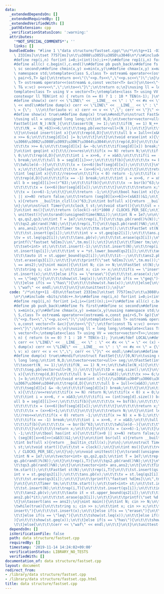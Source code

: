```yaml
---
data:
  _extendedDependsOn: []
  _extendedRequiredBy: []
  _extendedVerifiedWith: []
  _pathExtension: cpp
  _verificationStatusIcon: ':warning:'
  attributes:
    '*NOT_SPECIAL_COMMENTS*': ''
    links: []
  bundledCode: "#line 1 \"data structure/fastset.cpp\"\n/*\n\tg++11 -O3\n\tfastset\
    \ 233[ms]\n\tset 7757[ms]\n\t\u3088\u3055\u305D\u3046\n*/\n#include <bits/stdc++.h>\n\
    #define rep(i,n) for(int i=0;i<(int)(n);i++)\n#define rep1(i,n) for(int i=1;i<=(int)(n);i++)\n\
    #define all(c) c.begin(),c.end()\n#define pb push_back\n#define fs first\n#define\
    \ sc second\n#define chmin(x,y) x=min(x,y)\n#define chmax(x,y) x=max(x,y)\nusing\
    \ namespace std;\ntemplate<class S,class T> ostream& operator<<(ostream& o,const\
    \ pair<S,T> &p){\n\treturn o<<\"(\"<<p.fs<<\",\"<<p.sc<<\")\";\n}\ntemplate<class\
    \ T> ostream& operator<<(ostream& o,const vector<T> &vc){\n\to<<\"{\";\n\tfor(const\
    \ T& v:vc) o<<v<<\",\";\n\to<<\"}\";\n\treturn o;\n}\nusing ll = long long;\n\
    template<class T> using V = vector<T>;\ntemplate<class T> using VV = vector<vector<T>>;\n\
    constexpr ll TEN(int n) { return (n == 0) ? 1 : 10 * TEN(n-1); }\n\n#ifdef LOCAL\n\
    #define show(x) cerr << \"LINE\" << __LINE__ << \" : \" << #x << \" = \" << (x)\
    \ << endl\n#define dump(x) cerr << \"LINE\" << __LINE__ << \" : \" << #x << \"\
    \ = {\";  \\\n\tfor(auto v: x) cerr << v << \",\"; cerr << \"}\" << endl;\n#else\n\
    #define show(x) true\n#define dump(x) true\n#endif\n\nstruct FastSet{\t//[0,N)\n\
    \tusing ull = unsigned long long;\n\tint N,D;\n\tvector<vector<ull>> seg;\n\t\
    FastSet(int N_):N(N_){\n\t\tassert(N_ >= 1);\n\t\tif(N_ == 1) N_++;\n\t\twhile(N_>1){\n\
    \t\t\tN_ = (N_+63)>>6;\n\t\t\tseg.pb(vector<ull>(N_));\n\t\t}\n\t\tD = seg.size();\n\
    \t}\n\tvoid insert(int x){\n\t\trep(d,D){\n\t\t\tull b = 1ull<<(x&63);\n\t\t\t\
    x >>= 6;\n\t\t\tseg[d][x] |= b;\n\t\t}\n\t}\n\tvoid erase(int x){\t//\u306A\u304F\
    \u3066\u3082\u3088\u3093\u3067\u3044\u3044\n\t\trep(d,D){\n\t\t\tull b = 1ull<<(x&63);\n\
    \t\t\tx >>= 6;\n\t\t\tseg[d][x] &= ~b;\n\t\t\tif(seg[d][x]) break;\n\t\t}\n\t\
    }\n\tint geq(int x){\t\t//x<=res\n\t\tif(x >= N) return N;\n\t\tif(x < 0) x =\
    \ 0;\n\t\trep(d,D){\n\t\t\tint i = x>>6, r = x&63;\n\t\t\tif(i == (int)seg[d].size())\
    \ break;\n\t\t\tull b = seg[d][i]>>r;\n\t\t\tif(b){\n\t\t\t\tx += bsf(b);\n\t\t\
    \t\twhile(d--){\n\t\t\t\t\tx = (x<<6)|bsf(seg[d][x]);\n\t\t\t\t}\n\t\t\t\treturn\
    \ x;\n\t\t\t}else{\n\t\t\t\tx = (x>>6)+1;\n\t\t\t}\n\t\t}\n\t\treturn N;\n\t}\n\
    \tint leq(int x){\t\t//res<=x\n\t\tif(x < 0) return -1;\n\t\tif(x >= N) x = N-1;\n\
    \t\trep(d,D){\n\t\t\tif(x == -1) break;\n\t\t\tint i = x>>6, r = x&63;\n\t\t\t\
    ull b = seg[d][i]<<(r^63);\n\t\t\tif(b){\n\t\t\t\tx -= bsr(b)^63;\n\t\t\t\twhile(d--){\n\
    \t\t\t\t\tx = (x<<6)|bsr(seg[d][x]);\n\t\t\t\t}\n\t\t\t\treturn x;\n\t\t\t}\n\t\
    \t\tx = (x>>6)-1;\n\t\t}\n\t\treturn -1;\n\t}\n\tbool has(int x){\n\t\tif(x<0\
    \ || x>=N) return false;\n\t\treturn (seg[0][x>>6]>>(x&63))&1;\n\t}\n\n\tint bsr(ull\
    \ x){return __builtin_clzll(x)^63;}\n\tint bsf(ull x){return __builtin_ctzll(x);}\n\
    \n};\n\n\nstruct Timer{\n\tclock_t st;\n\tvoid start(){\n\t\tst = clock();\n\t\
    }\n\tint ms(){\n\t\treturn (clock()-st)*1000 / CLOCKS_PER_SEC;\n\t}\n};\n\nvoid\
    \ unittest(){\n\tsrand((unsigned)time(NULL));\n\tint N = 1e7;\n\n\tvector<int>\
    \ qs,qs2,qs3;\n\tint T = 1e7;\n\trep(i,T){\n\t\tqs.pb(rand()%(N));\n\t}\n\trep(i,T){\n\
    \t\tqs2.pb(rand()%N);\n\t}\n\trep(i,T){\n\t\tqs3.pb(rand()%N);\n\t}\n\n\tvector<int>\
    \ ans,ans2;\n\t{\n\t\tTimer tm;\n\t\ttm.start();\n\t\tFastSet st(N);\n\t\trep(i,T){\n\
    \t\t\tst.insert(qs[i]);\n\t\t\tint v = st.geq(qs2[i]);\n\t\t\tans.pb(v);\n\t\t\
    \tv = st.leq(qs2[i]);\n\t\t\tans.pb(v);\n\t\t\tst.erase(qs3[i]);\n\t\t}\n\t\t\
    printf(\"fastset %d[ms]\\n\",tm.ms());\n\t}\n\t{\n\t\tTimer tm;\n\t\ttm.start();\n\
    \t\tset<int> st;\n\t\tst.insert(-1);\n\t\tst.insert(N);\n\t\trep(i,T){\n\t\t\t\
    st.insert(qs[i]);\n\t\t\tint v = *st.lower_bound(qs2[i]);\n\t\t\tans2.pb(v);\n\
    \t\t\tauto it = st.upper_bound(qs2[i]);\n\t\t\tit--;\n\t\t\tans2.pb(*it);\n\t\t\
    \tst.erase(qs3[i]);\n\t\t}\n\t\tprintf(\"set %d[ms]\\n\",tm.ms());\n\t}\n\tassert(ans\
    \ == ans2);\n}\nint main(){\n\tint N; cin >> N;\n\tFastSet st(N);\n\twhile(true){\n\
    \t\tstring s; cin >> s;\n\t\tint x; cin >> x;\n\t\tif(s == \"insert\"){\n\t\t\t\
    st.insert(x);\n\t\t}else if(s == \"erase\"){\n\t\t\tst.erase(x);\n\t\t}else if(s\
    \ == \"leq\"){\n\t\t\tshow(st.leq(x));\n\t\t}else if(s == \"geq\"){\n\t\t\tshow(st.geq(x));\n\
    \t\t}else if(s == \"has\"){\n\t\t\tshow(st.has(x));\n\t\t}else{\n\t\t\tcerr <<\
    \ \"waf\" << endl;\n\t\t}\n\t}\n\tunittest();\n}\n"
  code: "/*\n\tg++11 -O3\n\tfastset 233[ms]\n\tset 7757[ms]\n\t\u3088\u3055\u305D\u3046\
    \n*/\n#include <bits/stdc++.h>\n#define rep(i,n) for(int i=0;i<(int)(n);i++)\n\
    #define rep1(i,n) for(int i=1;i<=(int)(n);i++)\n#define all(c) c.begin(),c.end()\n\
    #define pb push_back\n#define fs first\n#define sc second\n#define chmin(x,y)\
    \ x=min(x,y)\n#define chmax(x,y) x=max(x,y)\nusing namespace std;\ntemplate<class\
    \ S,class T> ostream& operator<<(ostream& o,const pair<S,T> &p){\n\treturn o<<\"\
    (\"<<p.fs<<\",\"<<p.sc<<\")\";\n}\ntemplate<class T> ostream& operator<<(ostream&\
    \ o,const vector<T> &vc){\n\to<<\"{\";\n\tfor(const T& v:vc) o<<v<<\",\";\n\t\
    o<<\"}\";\n\treturn o;\n}\nusing ll = long long;\ntemplate<class T> using V =\
    \ vector<T>;\ntemplate<class T> using VV = vector<vector<T>>;\nconstexpr ll TEN(int\
    \ n) { return (n == 0) ? 1 : 10 * TEN(n-1); }\n\n#ifdef LOCAL\n#define show(x)\
    \ cerr << \"LINE\" << __LINE__ << \" : \" << #x << \" = \" << (x) << endl\n#define\
    \ dump(x) cerr << \"LINE\" << __LINE__ << \" : \" << #x << \" = {\";  \\\n\tfor(auto\
    \ v: x) cerr << v << \",\"; cerr << \"}\" << endl;\n#else\n#define show(x) true\n\
    #define dump(x) true\n#endif\n\nstruct FastSet{\t//[0,N)\n\tusing ull = unsigned\
    \ long long;\n\tint N,D;\n\tvector<vector<ull>> seg;\n\tFastSet(int N_):N(N_){\n\
    \t\tassert(N_ >= 1);\n\t\tif(N_ == 1) N_++;\n\t\twhile(N_>1){\n\t\t\tN_ = (N_+63)>>6;\n\
    \t\t\tseg.pb(vector<ull>(N_));\n\t\t}\n\t\tD = seg.size();\n\t}\n\tvoid insert(int\
    \ x){\n\t\trep(d,D){\n\t\t\tull b = 1ull<<(x&63);\n\t\t\tx >>= 6;\n\t\t\tseg[d][x]\
    \ |= b;\n\t\t}\n\t}\n\tvoid erase(int x){\t//\u306A\u304F\u3066\u3082\u3088\u3093\
    \u3067\u3044\u3044\n\t\trep(d,D){\n\t\t\tull b = 1ull<<(x&63);\n\t\t\tx >>= 6;\n\
    \t\t\tseg[d][x] &= ~b;\n\t\t\tif(seg[d][x]) break;\n\t\t}\n\t}\n\tint geq(int\
    \ x){\t\t//x<=res\n\t\tif(x >= N) return N;\n\t\tif(x < 0) x = 0;\n\t\trep(d,D){\n\
    \t\t\tint i = x>>6, r = x&63;\n\t\t\tif(i == (int)seg[d].size()) break;\n\t\t\t\
    ull b = seg[d][i]>>r;\n\t\t\tif(b){\n\t\t\t\tx += bsf(b);\n\t\t\t\twhile(d--){\n\
    \t\t\t\t\tx = (x<<6)|bsf(seg[d][x]);\n\t\t\t\t}\n\t\t\t\treturn x;\n\t\t\t}else{\n\
    \t\t\t\tx = (x>>6)+1;\n\t\t\t}\n\t\t}\n\t\treturn N;\n\t}\n\tint leq(int x){\t\
    \t//res<=x\n\t\tif(x < 0) return -1;\n\t\tif(x >= N) x = N-1;\n\t\trep(d,D){\n\
    \t\t\tif(x == -1) break;\n\t\t\tint i = x>>6, r = x&63;\n\t\t\tull b = seg[d][i]<<(r^63);\n\
    \t\t\tif(b){\n\t\t\t\tx -= bsr(b)^63;\n\t\t\t\twhile(d--){\n\t\t\t\t\tx = (x<<6)|bsr(seg[d][x]);\n\
    \t\t\t\t}\n\t\t\t\treturn x;\n\t\t\t}\n\t\t\tx = (x>>6)-1;\n\t\t}\n\t\treturn\
    \ -1;\n\t}\n\tbool has(int x){\n\t\tif(x<0 || x>=N) return false;\n\t\treturn\
    \ (seg[0][x>>6]>>(x&63))&1;\n\t}\n\n\tint bsr(ull x){return __builtin_clzll(x)^63;}\n\
    \tint bsf(ull x){return __builtin_ctzll(x);}\n\n};\n\n\nstruct Timer{\n\tclock_t\
    \ st;\n\tvoid start(){\n\t\tst = clock();\n\t}\n\tint ms(){\n\t\treturn (clock()-st)*1000\
    \ / CLOCKS_PER_SEC;\n\t}\n};\n\nvoid unittest(){\n\tsrand((unsigned)time(NULL));\n\
    \tint N = 1e7;\n\n\tvector<int> qs,qs2,qs3;\n\tint T = 1e7;\n\trep(i,T){\n\t\t\
    qs.pb(rand()%(N));\n\t}\n\trep(i,T){\n\t\tqs2.pb(rand()%N);\n\t}\n\trep(i,T){\n\
    \t\tqs3.pb(rand()%N);\n\t}\n\n\tvector<int> ans,ans2;\n\t{\n\t\tTimer tm;\n\t\t\
    tm.start();\n\t\tFastSet st(N);\n\t\trep(i,T){\n\t\t\tst.insert(qs[i]);\n\t\t\t\
    int v = st.geq(qs2[i]);\n\t\t\tans.pb(v);\n\t\t\tv = st.leq(qs2[i]);\n\t\t\tans.pb(v);\n\
    \t\t\tst.erase(qs3[i]);\n\t\t}\n\t\tprintf(\"fastset %d[ms]\\n\",tm.ms());\n\t\
    }\n\t{\n\t\tTimer tm;\n\t\ttm.start();\n\t\tset<int> st;\n\t\tst.insert(-1);\n\
    \t\tst.insert(N);\n\t\trep(i,T){\n\t\t\tst.insert(qs[i]);\n\t\t\tint v = *st.lower_bound(qs2[i]);\n\
    \t\t\tans2.pb(v);\n\t\t\tauto it = st.upper_bound(qs2[i]);\n\t\t\tit--;\n\t\t\t\
    ans2.pb(*it);\n\t\t\tst.erase(qs3[i]);\n\t\t}\n\t\tprintf(\"set %d[ms]\\n\",tm.ms());\n\
    \t}\n\tassert(ans == ans2);\n}\nint main(){\n\tint N; cin >> N;\n\tFastSet st(N);\n\
    \twhile(true){\n\t\tstring s; cin >> s;\n\t\tint x; cin >> x;\n\t\tif(s == \"\
    insert\"){\n\t\t\tst.insert(x);\n\t\t}else if(s == \"erase\"){\n\t\t\tst.erase(x);\n\
    \t\t}else if(s == \"leq\"){\n\t\t\tshow(st.leq(x));\n\t\t}else if(s == \"geq\"\
    ){\n\t\t\tshow(st.geq(x));\n\t\t}else if(s == \"has\"){\n\t\t\tshow(st.has(x));\n\
    \t\t}else{\n\t\t\tcerr << \"waf\" << endl;\n\t\t}\n\t}\n\tunittest();\n}"
  dependsOn: []
  isVerificationFile: false
  path: data structure/fastset.cpp
  requiredBy: []
  timestamp: '2019-11-14 14:24:02+09:00'
  verificationStatus: LIBRARY_NO_TESTS
  verifiedWith: []
documentation_of: data structure/fastset.cpp
layout: document
redirect_from:
- /library/data structure/fastset.cpp
- /library/data structure/fastset.cpp.html
title: data structure/fastset.cpp
---
```

